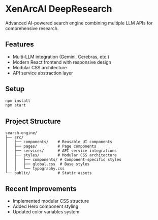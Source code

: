 # XenArcAI DeepResearch

Advanced AI-powered search engine combining multiple LLM APIs for comprehensive research.

## Features
- Multi-LLM integration (Gemini, Cerebras, etc.)
- Modern React frontend with responsive design
- Modular CSS architecture
- API service abstraction layer

## Setup
```bash
npm install
npm start
```

## Project Structure
```
search-engine/
├── src/
│   ├── components/    # Reusable UI components
│   ├── pages/         # Page components
│   ├── services/      # API service integrations
│   ├── styles/        # Modular CSS architecture
│   │   ├── components/ # Component-specific styles
│   │   ├── global.css  # Base styles
│   │   └── typography.css
└── public/            # Static assets
```

## Recent Improvements
- Implemented modular CSS structure
- Added Hero component styling
- Updated color variables system
